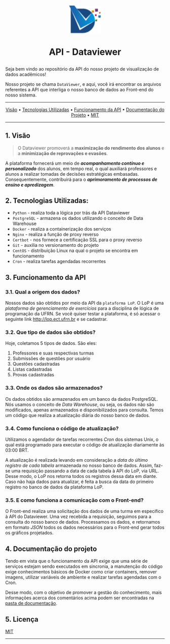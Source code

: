 <p align="center">
  <img src="https://raw.githubusercontent.com/Natalnet/api-dataviewer/main/container-front/public/marca.png" width="100">
</p>

<h1><p align = "center">API - Dataviewer</p></h1>

Seja bem vindo ao repositório da API do nosso projeto de visualização de dados acadêmicos! 

Nosso projeto se chama `DataViewer`, e aqui, você irá encontrar os arquivos referentes a API que interliga o nosso banco de dados ao Front-end do nosso sistema.

---

<p align="center">
  <a href="#1-visão">Visão</a> •
  <a href="#2-tecnologias-utilizadas">Tecnologias Utilizadas</a> •
  <a href="#3-funcionamento-da-api">Funcionamento da API</a> •
  <a href="#4-documentação-do-projeto">Documentação do Projeto</a> •
  <a href="#5-licença">MIT</a>
</p>

---

## 1. Visão

> O Dataviewer promoverá a **maximização do rendimento dos alunos** e a **minimização de reprovações e evasões**. 

A plataforma fornecerá um meio de ***acompanhamento contínuo e personalizado*** dos alunos, em tempo real, o qual auxiliará professores e alunos a realizar tomadas de decisões estratégicas embasadas. Consequentemente, contribuirá para o ***aprimoramento de processos de ensino e apredizagem***.

## 2. Tecnologias Utilizadas:

* `Python` - realiza toda a lógica por trás da API Dataviewer
* `PostgreSQL` - armazena os dados utilizando o conceito de Data Warehouse
* `Docker` - realiza a containerização dos serviços
* `Nginx` - realiza a função de proxy reverso
* `Certbot` - nos fornece a certificação SSL para o proxy reverso
* `Git` - auxilia no versionamento do projeto
* `CentOS` - distribuição Linux na qual o projeto se encontra em funcionamento
* `Cron` - realiza tarefas agendadas recorrentes

## 3. Funcionamento da API

### 3.1. Qual a origem dos dados?

Nossos dados são obtidos por meio da API da `plataforma LoP`. O LoP é uma *plataforma de gerenciamento de exercícios* para a disciplina de lógica de programação da UFRN. Se você quiser testar a plataforma, é só acessar o seguinte link <a src= http://lop.ect.ufrn.br>http://lop.ect.ufrn.br</a> e se cadastrar.

### 3.2. Que tipo de dados são obtidos?

Hoje, coletamos 5 tipos de dados. São eles:

1. Professores e suas respectivas turmas
2. Submissões de questões por usuário
3. Questões cadastradas
4. Listas cadastradas
5. Provas cadastradas

### 3.3. Onde os dados são armazenados?

Os dados obtidos são armazenados em um banco da dados PostgreSQL. Nós usamos o conceito de *Data Warehouse*, ou seja, os dados não são modificados, apenas armazenados e disponibilizados para consulta. Temos um código que realiza a atualização diária do nosso banco de dados.

### 3.4. Como funciona o código de atualização?

Utilizamos o agendador de tarefas recorrentes *Cron* dos sistemas Unix, o qual está programado para executar o código de atualização diariamente às 03:00 BRT.

A atualização é realizada levando em consideração a *data do último registro de cada tabela* armazenada no nosso banco de dados. Assim, faz-se uma requisição passando a data de cada tabela à API do LoP, via URL. Desse modo, o LoP nos retorna todos os registros dessa data em diante. Caso não haja dados para atualizar, é feita a busca da data do primeiro registro no banco de dados da plataforma LoP.

### 3.5. E como funciona a comunicação com o Front-end?

O Front-end realiza uma solicitação dos dados de uma turma em específico à API do Dataviewer. Uma vez recebida a requisição, seguimos para a consulta do nosso banco de dados. Processamos os dados, e retornamos em formato *JSON* todos os dados necessários para o Front-end gerar todos os gráficos projetados.

## 4. Documentação do projeto

Tendo em vista que o funcionamento da API exige que uma série de serviços estejam sendo executados em sincronia, a manutenção do código exige conhecimentos básicos de Docker como criar containers, remover imagens, utilizar variáveis de ambiente e realizar tarefas agendadas com o Cron. 

Desse modo, com o objetivo de promover a gestão do conhecimento, mais informações acerca dos comentários acima podem ser encontradas na <a href="https://github.com/Natalnet/api-dataviewer/tree/main/docs">pasta de documentação</a>.

## 5. Licença

<a href="https://github.com/Natalnet/api-dataviewer/blob/main/LICENSE">MIT</a>

---
